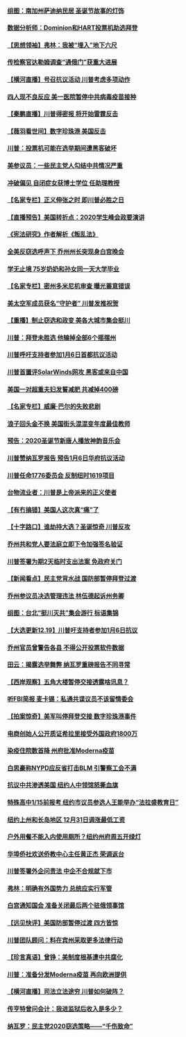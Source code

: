#### [组图：南加州萨迪纳民居 圣诞节故事的灯饰](../pages/nsc412/n12632804.md) 
#### [数据分析师：Dominion和HART投票机助选拜登](../pages/nsc412/n12632823.md) 
#### [【思想领袖】弗林：我被“埋入”地下六尺](../pages/nsc412/n12628970.md) 
#### [传检察官达勒姆调查“通俄门”获重大进展](../pages/nsc412/n12632751.md) 
#### [【横河直播】号召抗议活动 川普考虑多项动作](../pages/nsc412/n12632803.md) 
#### [四人现不良反应 美一医院暂停中共病毒疫苗接种](../pages/nsc412/n12632740.md) 
#### [【秦鹏直播】川普得密报 将开始雷霆反击](../pages/nsc412/n12632604.md) 
#### [【薇羽看世间】数字珍珠港 美国反击](../pages/nsc412/n12632514.md) 
#### [川普：投票机可能在选举期间遭黑客破坏](../pages/nsc412/n12632640.md) 
#### [美参议员：一些民主党人勾结中共情况严重](../pages/nsc412/n12632609.md) 
#### [冲破偏见 自闭症女获博士学位 任助理教授](../pages/nsc412/n12632006.md) 
#### [【名家专栏】正义伸张之时 即川普必胜之日](../pages/nsc412/n12632067.md) 
#### [【直播预告】美国转折点：2020学生峰会政要演讲](../pages/nsc412/n12632629.md) 
#### [《宪法研究》作者解析《叛乱法》](../pages/nsc412/n12632329.md) 
#### [全美反窃选呼声下 乔州州长突现身白宫晚会](../pages/nsc412/n12632439.md) 
#### [学无止境 75岁奶奶和孙女同一天大学毕业](../pages/nsc412/n12626592.md) 
#### [【名家专栏】密州多米尼机审查 曝光蓄意错误](../pages/nsc412/n12632052.md) 
#### [美太空军成员获名“守护者” 川普发推祝贺](../pages/nsc412/n12632510.md) 
#### [【重播】制止窃选和政变 美各大城市集会挺川](../pages/nsc412/n12632242.md) 
#### [川普：拜登未胜选 他输掉全部6个摇摆州](../pages/nsc412/n12632285.md) 
#### [川普呼吁支持者参加1月6日首都抗议活动](../pages/nsc412/n12632326.md) 
#### [川普首置评SolarWinds网攻 黑客或来自中国](../pages/nsc412/n12632320.md) 
#### [美国一对超重夫妇发誓减肥 共减掉400磅](../pages/nsc412/n12632048.md) 
#### [【名家专栏】威廉‧巴尔的失败悲剧](../pages/nsc412/n12632078.md) 
#### [浪子回头金不换 美国街头混混变年度最佳教师](../pages/nsc412/n12632068.md) 
#### [预告：2020圣诞节新唐人播放神韵音乐会](../pages/nsc412/n12620112.md) 
#### [川普赞纳瓦罗报告 预告1月6日华府抗议活动](../pages/nsc412/n12632210.md) 
#### [川普任命1776委员会 反制纽时1619项目](../pages/nsc412/n12632181.md) 
#### [台物流业者：川普是上帝派来的正义使者](../pages/nsc412/n12632085.md) 
#### [【有冇搞错】美国人这次真“痛”了](../pages/nsc412/n12631298.md) 
#### [【十字路口】谁劫持大选？圣诞惊奇 川普反攻](../pages/nsc412/n12631321.md) 
#### [乔州共和党人要法庭立即下令加强签名验证](../pages/nsc412/n12632090.md) 
#### [川普签署为期2天临时支出法案 免政府关门](../pages/nsc412/n12632018.md) 
#### [【新闻看点】民主党背水战 国防部暂停拜登过渡](../pages/nsc412/n12631030.md) 
#### [乔州参议员决选管理违法 林伍德起诉州务卿](../pages/nsc412/n12631979.md) 
#### [组图：台北“挺川灭共”集会游行 标语集锦](../pages/nsc412/n12631874.md) 
#### [【大选更新12.19】川普吁支持者参加1月6日抗议](../pages/nsc412/n12631855.md) 
#### [乔州官员曾警告各县 不得公开投票软件数据](../pages/nsc412/n12631780.md) 
#### [田云：揭露选举舞弊 纳瓦罗重磅报告不同寻常](../pages/nsc412/n12631410.md) 
#### [【西岸观察】五角大楼暂停交接透露啥讯息？](../pages/nsc412/n12631673.md) 
#### [听FBI简报 麦卡锡：私通共谍议员不该留情委会](../pages/nsc412/n12631440.md) 
#### [【拍案惊奇】美军叫停拜登交接 数字珍珠港事件](../pages/nsc412/n12631543.md) 
#### [电商创始人公开质证希拉里接受外国政府1800万](../pages/nsc412/n12631514.md) 
#### [染疫住院数首降 州府批准Moderna疫苗](../pages/nsc412/n12631538.md) 
#### [白思豪称NYPD应反省打击BLM 引警察工会不满](../pages/nsc412/n12631531.md) 
#### [抗议中共渗透美国 纽约人中领馆怒撕血旗](../pages/nsc412/n12631524.md) 
#### [特殊高中1/15前报考 纽约市议员参选人王能举办“法拉盛教育日”](../pages/nsc412/n12631520.md) 
#### [纽约上州和长岛地区 12月31日调涨最低工资](../pages/nsc412/n12631534.md) 
#### [户外用餐不能入内使用厕所？纽约州府周五开绿灯](../pages/nsc412/n12631536.md) 
#### [华埠侨社欢送侨教中心主任黄正杰 荣调返台](../pages/nsc412/n12631564.md) 
#### [川普签署外企问责法 中企不合规就下市](../pages/nsc412/n12631460.md) 
#### [弗林：明确有外国势力 总统应实行军管](../pages/nsc412/n12631392.md) 
#### [白宫通知国会 准备关闭最后两个驻俄领事馆](../pages/nsc412/n12631405.md) 
#### [【远见快评】美国防部暂停过渡 四方皆惊](../pages/nsc412/n12631243.md) 
#### [川普团队顾问：料在宾州采取更多法律行动](../pages/nsc412/n12631308.md) 
#### [【珍言真语】曾铮：美制度根基遭中共腐化](../pages/nsc412/n12631244.md) 
#### [川普：准备分发Moderna疫苗 再向欧洲提供](../pages/nsc412/n12631167.md) 
#### [【横河直播】司法立法途穷 川普如何破阵？](../pages/nsc412/n12631228.md) 
#### [传亨特曾问会计：我进监狱后收入是多少？](../pages/nsc412/n12631149.md) 
#### [纳瓦罗：民主党2020窃选策略——“千伤致命”](../pages/nsc412/n12630942.md) 
